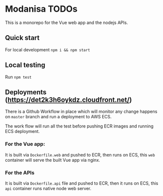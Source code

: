 # Modanisa TODOs

This is a monorepo for the Vue web app and the nodejs APIs.

## Quick start
For local development `npm i && npm start`

## Local testing

Run `npm test`

## Deployments (https://det2k3h6oykdz.cloudfront.net/)

There is a Github Workflow in place which will monitor any change happens on `master` branch and run a deployment to AWS ECS.

The work flow will run all the test before pushing ECR images and running ECS deployment.

### For the Vue app:

It is built via `Dockerfile.web` and pushed to ECR, then runs on ECS, this `web` container will serve the built Vue app via nginx.

### For the APIs

It is built via `Dockerfile.api` file and pushed to ECR, then it runs on ECS, this `api` container runs native node web server.

